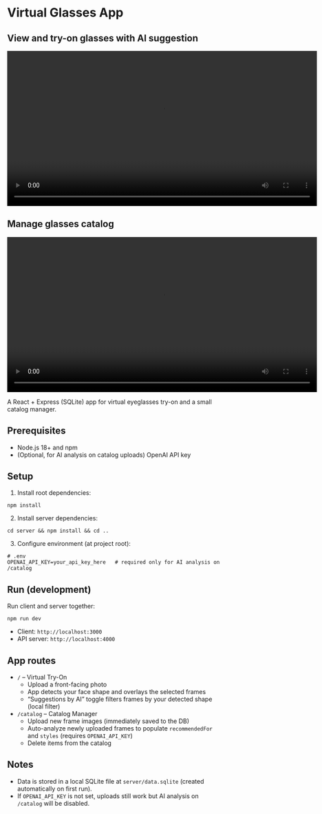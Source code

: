 # Virtual Glasses App

## View and try-on glasses with AI suggestion
<video src="public/glass-suggestion.mp4" controls width="720"></video>

## Manage glasses catalog
<video src="public/glass-catalog.mp4" controls width="720"></video>

A React + Express (SQLite) app for virtual eyeglasses try-on and a small catalog manager.

## Prerequisites
- Node.js 18+ and npm
- (Optional, for AI analysis on catalog uploads) OpenAI API key

## Setup
1) Install root dependencies:
```
npm install
```
2) Install server dependencies:
```
cd server && npm install && cd ..
```
3) Configure environment (at project root):
```
# .env
OPENAI_API_KEY=your_api_key_here   # required only for AI analysis on /catalog
```

## Run (development)
Run client and server together:
```
npm run dev
```
- Client: `http://localhost:3000`
- API server: `http://localhost:4000`

## App routes
- `/` – Virtual Try-On
  - Upload a front-facing photo
  - App detects your face shape and overlays the selected frames
  - “Suggestions by AI” toggle filters frames by your detected shape (local filter)
- `/catalog` – Catalog Manager
  - Upload new frame images (immediately saved to the DB)
  - Auto-analyze newly uploaded frames to populate `recommendedFor` and `styles` (requires `OPENAI_API_KEY`)
  - Delete items from the catalog

## Notes
- Data is stored in a local SQLite file at `server/data.sqlite` (created automatically on first run).
- If `OPENAI_API_KEY` is not set, uploads still work but AI analysis on `/catalog` will be disabled.
